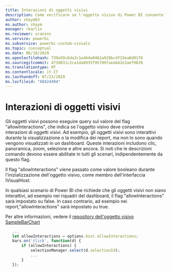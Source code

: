 ```yaml
---
title: Interazioni di oggetti visivi
description: Come verificare se l'oggetto visivo di Power BI consente le interazioni degli oggetti visivi
author: shaym83
ms.author: shaym
manager: rkarlin
ms.reviewer: sranins
ms.service: powerbi
ms.subservice: powerbi-custom-visuals
ms.topic: conceptual
ms.date: 06/18/2019
ms.openlocfilehash: 739e59c6da3c1e464e0462a928bc4f33ea0d01f8
ms.sourcegitcommit: 473d031c2ca1da8935f957d9faea642e3aef9839
ms.translationtype: HT
ms.contentlocale: it-IT
ms.lasthandoff: 07/23/2019
ms.locfileid: "68424494"
---
```

# <a name="visuals-interactions"></a>Interazioni di oggetti visivi

Gli oggetti visivi possono eseguire query sul valore del flag "allowInteractions", che indica se l'oggetto visivo deve consentire interazioni di oggetti visivi.
Ad esempio, gli oggetti visivi sono interattivi durante la visualizzazione o la modifica dei report, ma non lo sono quando vengono visualizzati in un dashboard.
Queste interazioni includono clic, panoramica, zoom, selezione e altre ancora.
Si noti che le descrizioni comando devono essere abilitate in tutti gli scenari, indipendentemente da questo flag.

Il flag "allowInteractions" viene passato come valore booleano durante l'inizializzazione dell'oggetto visivo, come membro dell'interfaccia IVisualHost.

In qualsiasi scenario di Power BI che richiede che gli oggetti visivi non siano interattivi, ad esempio nei riquadri del dashboard, il flag "allowInteractions" sarà impostato su false.
In caso contrario, ad esempio nei report,"allowInteractions" sarà impostato su true.

Per altre informazioni, vedere il [repository dell'oggetto visivo SampleBarChart](https://github.com/Microsoft/PowerBI-visuals-sampleBarChart/commit/59a47935d8f5272ce145fe804193599ddb7e2001)

```typescript
   ...
   let allowInteractions = options.host.allowInteractions;
   bars.on('click', function(d) {
       if (allowInteractions) {
           selectionManager.select(d.selectionId);
           ...
       }
   });
```
